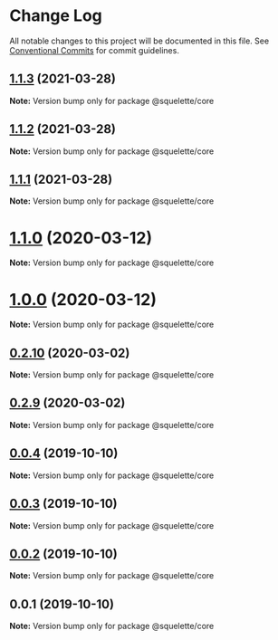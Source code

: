# Change Log

All notable changes to this project will be documented in this file.
See [Conventional Commits](https://conventionalcommits.org) for commit guidelines.

## [1.1.3](https://github.com/andoshin11/squelette/compare/v1.1.2...v1.1.3) (2021-03-28)

**Note:** Version bump only for package @squelette/core





## [1.1.2](https://github.com/andoshin11/squelette/compare/v1.1.1...v1.1.2) (2021-03-28)

**Note:** Version bump only for package @squelette/core





## [1.1.1](https://github.com/andoshin11/squelette/compare/v1.1.0...v1.1.1) (2021-03-28)

**Note:** Version bump only for package @squelette/core





# [1.1.0](https://github.com/andoshin11/squelette/compare/v0.2.10...v1.1.0) (2020-03-12)

**Note:** Version bump only for package @squelette/core





# [1.0.0](https://github.com/andoshin11/squelette/compare/v0.2.10...v1.0.0) (2020-03-12)

**Note:** Version bump only for package @squelette/core





## [0.2.10](https://github.com/andoshin11/squelette/compare/v0.2.9...v0.2.10) (2020-03-02)

**Note:** Version bump only for package @squelette/core





## [0.2.9](https://github.com/andoshin11/squelette/compare/v0.2.8...v0.2.9) (2020-03-02)

**Note:** Version bump only for package @squelette/core





## [0.0.4](https://github.com/andoshin11/squelette/compare/v0.0.3...v0.0.4) (2019-10-10)

**Note:** Version bump only for package @squelette/core





## [0.0.3](https://github.com/andoshin11/squelette/compare/v0.0.2...v0.0.3) (2019-10-10)

**Note:** Version bump only for package @squelette/core





## [0.0.2](https://github.com/andoshin11/squelette/compare/v0.0.1...v0.0.2) (2019-10-10)

**Note:** Version bump only for package @squelette/core





## 0.0.1 (2019-10-10)

**Note:** Version bump only for package @squelette/core
